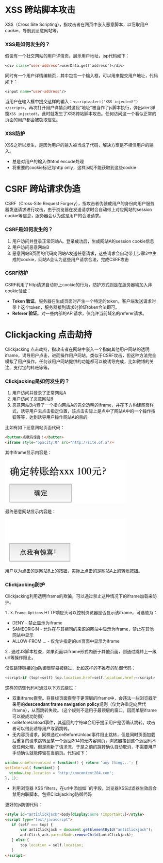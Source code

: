 <!--
author: yunfei
head: 
date: 2016-02-19
title: Web 安全
tags: web,security
images: 
category: web
status: publish
summary: 
-->

# XSS 跨站脚本攻击

XSS（Cross Site Scripting），指攻击者在网页中嵌入恶意脚本，以窃取用户cookie、导航到恶意网站等。

### XSS是如何发生的？

假设有一个社交网站的用户详情页，展示用户地址，jsp代码如下：

```jsp
<div class="user-address">userData.get('address')</div>
```

同时有一个用户详情编辑页，其中包含一个输入框，可以用来提交用户地址，代码如下：

```jsp
<input name="user-address"/>
```

当用户在输入框中提交这样的输入：`<script>alert("XSS injected!")</script>`，再次打开用户详情页时这段“地址”被当作了js脚本执行，弹出alert弹窗`XSS injected!`。此时就发生了XSS跨站脚本攻击。任何访问这一个看似正常的页面的用户都会被窃取信息。

### XSS防护

XSS之所以发生，是因为用户的输入被当成了代码，解决方案是不相信用户的输入。

- 总是对用户的输入作html encode处理
- 将重要的cookie标记为http only，这样js就不能获取到这些cookie


# CSRF 跨站请求伪造

CSRF（Cross-Site Request Forgery），指攻击者伪装成用户的身份向用户服务器发送请求进行攻击，由于浏览器在发送请求时会自动带上对应网站的session cookie等信息，服务器会认为这是用户的合法请求。

### CSRF是如何发生的？

1. 用户访问并登录正常网站A。登录成功后，生成网站A的session cookie信息
2. 用户访问恶意网站B
3. 恶意网站B页面的代码向网站A发送任意请求，这些请求会自动带上步骤2中生成的cookie，网站A会认为这些用户请求合法，完成CSRF攻击

### CSRF防护

CSRF利用了http请求自动带上cookie的行为，防护方式则是在服务器端加入非cookie验证：

- **Token 验证**。服务器在生成页面时产生一个特定的token，客户端发送请求时带上这个token，服务器接到请求时验证token合法即可。
- **Referer 验证**。对一些内部的API请求，仅允许当前域名的referer请求。

# Clickjacking 点击劫持

Clickjacking 点击劫持，指攻击者在网站中嵌入一个指向其他用户网站的透明iframe，诱导用户点击，进而操作用户网站。类似于CSRF攻击，但这种方法完全模拟了用户操作，任何该用户网站提供的功能都可以被诱导完成，比如微博的关注、支付宝的转账等等。

### Clickjacking是如何发生的？

1. 用户访问并登录了正常网站A
2. 用户访问了恶意网站B
3. 恶意网站B内嵌了一个指向网站A的完全透明的iframe，并在下方构建网页样式，诱导用户去点击指定位置，该点击实际上是点中了网站A中的一个操作按钮等等，达到诱导用户操作网站A的目的

比如有如下恶意网站页面代码：

```html
<button>点我有惊喜！</button>
<iframe style="opacity:0" src="http://site.of.a"/>
```

其中iframe显示内容是：

<img src="img/web_security/invisible_iframe.png" width="400px"/>

最终恶意网站显示内容是：

<img src="img/web_security/clickjacking_site.png" width="400px"/>

用户以为点击的是网站B上的按钮，实际上点击的是网站A上的转账按钮。

### Clickjacking防护

Clickjacking利用透明iframe的欺骗，可以通过禁止这种情况下的iframe加载来防护。

1 . `X-Frame-Options` HTTP响应头可以控制浏览器是否显示该iframe，可选值为：

- DENY - 禁止显示为iframe
- SAMEORIGIN - 允许在与其相同的来源的网站中显示为iframe，禁止在其他网站中显示
- ALLOW-FROM ... - 仅允许指定的uri页面中显示为iframe

2 . 通过JS脚本检查，如果页面以iframe形式内嵌于其他页面，则通过跳转上一级url等操作阻止。

仅仅跳转链接的js防御很容易被绕过，比如这样的不推荐的防御代码：

```javascript
<script>if (top!=self) top.location.href=self.location.href;</script>
```

这样的防御代码可通过以下方式绕过：

- 双重iframe嵌套。将目标页面嵌套于更深层的iframe中，会违法一些浏览器所采用的**descendant frame navigation policy**规则（仅允许重定向后代iframe），从而跳转失败。（这个规则不适用于最顶层的窗口，因而单层iframe可以被成功防御）
- onBeforeUnload事件，其返回的字符串会用于提示用户是否确认跳转。攻击者可以借此诱导用户取消跳转。
- 无内容页请求。同样通过onBeforeUnload事件阻止跳转，但是同时页面加载后重复的请求跳转至某一个返回204的无内容网页，浏览器接到这个返回码不做任何处理，但是刷新了请求流，于是之前的跳转确认自动取消，不需要用户手动确认就能停留在当前页。代码如下：

```javascript
window.onbeforeunload = function() { return 'any thing...'; }
setInterval( function() {
  window.top.location = 'http://nocontent204.com';
}, 1);
```

- 利用浏览器 XSS filters，在url中添加如``的字段，浏览器XSS过滤器生效后会禁用内联脚本，包括Clickjacking防御代码

更好的js防御代码：

```html
<style id="antiClickjack">body{display:none !important;}</style>
<script type="text/javascript">
   if (self === top) {
       var antiClickjack = document.getElementById("antiClickjack");
       antiClickjack.parentNode.removeChild(antiClickjack);
   } else {
       top.location = self.location;
   }
</script>
```